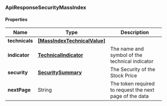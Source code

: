 
[//]: # (CLASS:ApiResponseSecurityMassIndex)

[//]: # (KIND:object)

### ApiResponseSecurityMassIndex

#### Properties

[//]: # (START_DEFINITION)

Name | Type | Description
------------ | ------------- | -------------
**technicals** | [**[MassIndexTechnicalValue]**](MassIndexTechnicalValue.md) |  &nbsp;
**indicator** | [**TechnicalIndicator**](TechnicalIndicator.md) | The name and symbol of the technical indicator &nbsp;
**security** | [**SecuritySummary**](SecuritySummary.md) | The Security of the Stock Price &nbsp;
**nextPage** | String | The token required to request the next page of the data &nbsp;

[//]: # (END_DEFINITION)


[//]: # (CONTAINED_CLASS:MassIndexTechnicalValue)


[//]: # (CONTAINED_CLASS:TechnicalIndicator)


[//]: # (CONTAINED_CLASS:SecuritySummary)





